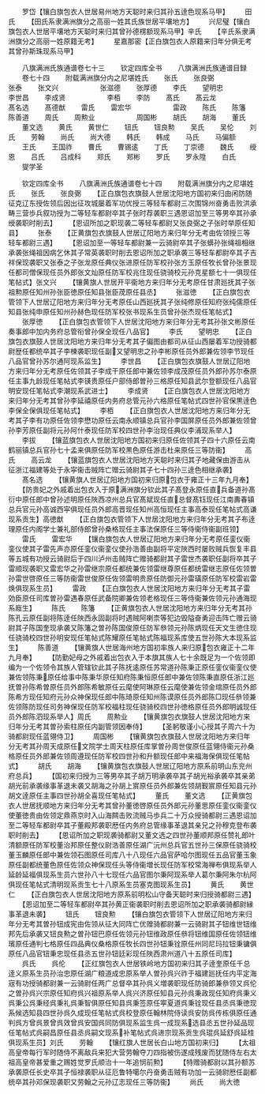 <!-- { "loadSidebar": true } -->
　　罗岱【镶白旗包衣人世居易州地方天聪时来归其孙五逹色现系马甲】
　　田氏
　　【田氏系隶满洲旗分之高丽一姓其氏族世居平壤地方】
　　兴尼璧【镶白旗包衣人世居平壤地方天聪时来归其曾孙德楞额现系马甲】辛氏
　　【辛氏系隶满洲旗分之高丽一姓原籍无考】
　　星嘉那密【正白旗包衣人原籍来归年分俱无考其曾孙斯珠现系马甲】











　　八旗满洲氏族通谱卷七十三
　　钦定四库全书
　　八旗满洲氏族通谱目録
　　卷七十四
　　附载满洲旗分内之尼堪姓氏
　　张氏
　　张良弼　　　　　　张泰
　　张文兴　　　　　　张滋德
　　张厚德
　　李氏
　　望明忠　　　　　　李世昌
　　李成贤　　　　　　李栢
　　李防
　　髙氏
　　髙云龙　　　　　　髙名选
　　髙德猷
　　雷氏
　　雷宏华　　　　　　雷政
　　陈氏
　　陈籓　　　　　　　陈善道
　　周氏
　　周勲业　　　　　　周国彬
　　胡氏
　　胡海
　　董氏
　　董文选
　　黄氏
　　黄世仁
　　钮氏
　　钮良勲
　　吴氏
　　吴伦
　　刘氏
　　劳翰
　　尚氏
　　尚大德
　　韩氏
　　韩成
　　马氏
　　马偏额
　　王氏
　　王国祚
　　曹氏
　　曹锡逺
　　丁氏
　　丁崇德
　　魏氏
　　绶恩
　　吕氏
　　吕成科
　　郑氏
　　郑彬
　　罗氏
　　罗永陞
　　白氏
　　燮学圣









　　钦定四库全书
　　八旗满洲氏族通谱卷七十四
　　附载满洲旗分内之尼堪姓氏
　　张氏
　　张良弼
　　【正白旗包衣旗鼓人世居沈阳地方国初来归由闲防随征克辽东授佐领后因出征攻城屡着军功优授三等轻车都尉三次围锦州奋勇击败洪承畴三营歩兵叙功授为二等轻车都尉卒其子张时荐袭职三遇恩诏加至三等男卒其孙承绶袭职时削去】
　　【恩诏所加之职现袭二等轻车都尉又张良弼之子张时举原任知县】
　　张泰
　　【正黄旗包衣旗鼓人世居辽阳地方来归年分无考由佐领授三等轻车都尉三遇】
　　【恩诏加至一等轻车都尉兼一云骑尉卒其子张蠎孙张绳祖相继承袭张绳祖因病乞休其子常英袭职时削去恩诏所加之职承袭三等轻车都尉卒其子吉祥保现袭职又张泰之子张龙原任典仪张进原任防军校孙张方玉原任牧长曾孙张景现任都司僧保现任员外郎张文灿原任防军校兆住现任骁骑校元孙克星额七十一俱现任笔帖式】张文兴
　　【镶黄旗人世居开平衞地方来归年分无考原任甘肃廵抚其子张祖勲原任知州孙张臣徳原任知县张臣荗原任县丞】
　　张滋徳
　　【正白旗包衣管领下人世居辽阳地方来归年分无考原任山西廵抚其子张纯修原任知府张纯儒原任知县张纯申原任知州孙赫色现任防军校张书现系生员曾孙张杰现任笔帖式】
　　张厚徳
　　【正白旗包衣管领下人世居沈阳地方来归年分无考其孙张文彬原任奏事郎中加内务府总管衔曾孙保全现任八品官】
　　李氏
　　望明忠
　　【正白旗包衣旗鼓人世居沈阳地方来归年分无考其子偏图由都司从征山西屡着军功授骑都尉歴任都统卒其子李楝袭职现任副又望明忠之孙李彬原任员外郎兼佐领李节现任八品官曾孙苏尔通阿现系监生】
　　李世昌
　　【正白旗包衣旗鼓人世居辽阳地方来归年分无考原任佐领其子李成干原任郎中兼佐领李成茂原任员外郎孙苏尔泰原任主事九龄现任笔帖式李锳贵原任户部侍郎曽孙三格原任知县武尔登额现任八品官明安现任笔帖式李潮现系武进士】
　　李成贤
　　【正白旗包衣人世居沈阳地方来归年分无考其曾孙李延禧原任内务府总管元孙六格原任笔帖式四世孙官保黒逹色李保全保俱现任笔帖式】
　　李栢
　　【正白旗包衣人世居沈阳地方来归年分无考其子李有功原任佐领李懋功原任云南永顺镇总兵官孙李国屏原任员外郎兼佐领曾孙李芳原任副将元孙阿什泰现任防军校四世孙李治现任典仪李浦现系举人】
　　李拔
　　【镶蓝旗包衣人世居沈阳地方国初来归原任佐领其子四十六原任云南鹤丽镇总兵官孙七十孟来俱原任防军校黒色原任游击杜来原任三等防衞】
　　高氏
　　高云龙
　　【镶蓝旗包衣人世居沈阳地方天聪时来归其子地藏保由游击从征浙江福建等处于永寜衞击贼阵亡赠云骑尉其子七十四孙三逹色相继承袭】
　　髙名选
　　【镶黄旗人世居辽阳地方国初来归原包衣于雍正十三年九月奉】
　　【防贵妃之外戚着出包衣入于原满洲旗分钦此其子髙登永原任直兵备道孙髙衍中原任郎中曾孙述明原任陜西凉州总兵官髙斌现任直总督髙钰现任江南夀春镇总兵官元孙高诚西寜俱现任员外郎高晋现任知州高恒现任主事高泰现任笔帖式高谦现系贡生】高徳猷
　　【正白旗包衣管领下人世居沈阳地方来归年分无考其子布逹理原任内阁学士兼礼部侍郎曾孙桑格现任主事法保原任三等侍衞侍衞副班领】
　　雷氏
　　雷宏华
　　【镶白旗包衣人世居辽阳地方来归年分无考原任銮仪衞銮仪使其子雷先声亦原任銮仪衞銮仪使孙浩善由副将平定陜西时屡败贼兵恢复丰县等五城有功授云骑尉后于四川泸州击贼阵亡赠骑都尉其子雷世杰袭职任副将卒其子雷顺现袭职又雷宏华之孙雷继宗原任都统兼佐领雷继尊原任都统雷继志原任佐领曽孙雷世啓原任三等防衞雷世俊原任佐领雷明贵原任防御元孙雷璜原任防军校雷岩雷焕俱现系生员】
　　雷政
　　【正白旗包衣人世居沈阳地方来归年分无考其子雷効臣原任司库曽孙雷遇春原任武备院卿兼佐领老格现任三等侍衞兼佐领元孙通海现系廕生】
　　陈氏
　　陈籓
　　【正黄旗包衣人世居沈阳地方来归年分无考其孙陈孔云原任副将陈逹任陜西永固副将时遇贼阿喇柰等犯边毁隘奋勇迎击阵亡赠云骑尉其子陈国奎现承袭又陈籓之曽孙陈国俊原任防军叅领元孙陈炳现任天文生徳住现任骁骑校四世孙明安现任笔帖式陈耀原任笔帖式陈福现系库使五世孙陈大本现系监生】
　　陈善道
　　【镶黄旗人世居海州地方国初率族人来归原包衣雍正十二年九月奉】
　　【防勤妃母之外戚着出包衣入于本旗其族人七十余既足为一个佐领即编为一个佐领令其族人管辖钦此其子陈抚逺原任苏常道孙陈秉正原任銮仪衞銮仪使兼佐领陈秉原任给事中陈秉华原任知府陈秉恒原任郎中兼佐领陈秉直原任浙江廵抚曽孙陈希曽原任员外郎陈希敏原任云麾使阿琳原任云麾使兼佐领金琯原任员外郎陈希方现任知府元孙众神保现任郎中陈琦原任知州陈谟原任员外郎陈□现任叅领兼佐领陈防现任司务神保现任防军校福柱现任骁骑校四世孙徳格原任员外郎明诚现任员外郎陈泗现系举人】周氏
　　周勲业
　　【镶黄旗包衣旗鼓人世居沈阳地方来归年分无考其曽孙索柱原任内副管领因奉侍】
　　【圣躬敬谨小心授其子周六十为骑都尉现任蓝翎侍卫】
　　周国彬
　　【镶黄旗包衣旗鼓人世居沈阳地方来归年分无考其孙周天成原任文院学士周天柱原任库掌曽孙周世俊原任蓝翎侍衞元孙桑格原任员外郎兼佐领周遵现任防军校四世孙和升额现任郎中来福海保俱现任笔帖式】
　　胡氏
　　胡海
　　【镶黄旗包衣旗鼓人世居辽阳地方原系前明山东兖州府总兵】
　　【国初来归授为三等男卒其子胡万明承袭卒其子胡光裕承袭卒其亲弟胡光前承袭缘事革退未袭又胡海之孙胡上賔原任员外郎兼佐领胡觐賔原任知县元孙胡文逹原任主事四世孙胡全喜现任笔帖式】
　　董氏
　　董文选
　　【正黄旗包衣人世居抚顺地方来归年分无考其曾孙董徳啓原任员外郎元孙董思原任銮仪衞銮仪使董徳贵由佐领定鼎燕京时入山海闗击败流贼马歩兵二十万众授骑都尉三遇恩诏加至二等轻车都尉卒其子董殿邦袭职厯任内务府总管缘事革退其亲兄之孙穆克登布袭职时削去】
　　【恩诏所加之职现袭骑都尉又董文选之四世孙董顺邦原任赞礼郎叶清额原任防军校董治邦原任整仪尉浩善原任湖广沅州总兵官五世孙三保原任骁骑校董玉麟原任郎中兼佐领石图原任司库八十八现任六品官萨哈尔图现任五品官董玉象原任副都统董色原任佐领众神保现任头等侍衞増长现任防军校常海禅布俱现系举人延龄延福俱现系生员六世孙八十七现任六品官图尔秉阿现系举人葛尔秉阿朱尔杭阿俱现任笔帖式清明现系贡生七十八原系生员塞克图现系生员】
　　黄氏
　　黄世仁
　　【正白旗包衣人世居沈阳地方原系前明松山守备天聪时来归授骑都尉三遇】
　　【恩诏加至二等轻车都尉卒其孙黄正衞袭职时削去恩诏所加之职承袭骑都尉縁事革退未袭】
　　钮氏
　　钮良勲
　　【镶白旗包衣管领下人世居辽阳地方来归年分无考其曽孙钮成宪由佐领从征大同阵亡优赠骑都尉兼一云骑尉其子钮维世钮维邦先后承袭又钮良勲之曽孙钮巴原任佐领元孙钮维政原任叅将钮维国原任佐领钮维璸原任通判七格原任四品典仪桑格原任牧长四世孙钮秉铨原任州同尼玛拉钮秉镛俱原任八品官钮秉忠现任县丞五世孙钮廷彩现任陜西肃州道八十五原任司库】
　　呉氏
　　呉伦
　　【正红旗包衣人世居铁岭地方国初来归其子逹奎原任千总逹义原系生员孙治忠原任湖广粮道成忠原系举人曽孙呉兴祚于福建廵抚任内平定海宼有功授骑都尉兼一云骑尉任两广总督卒其孙呉义増袭职现任防骑郎兼叅领又呉伦之曽孙呉兴宗原任知府呉兴祖原系举人呉兴济原任知县元孙呉秉政现任知府呉秉义呉秉公呉秉经呉秉礼呉秉智俱原任知县呉秉签原任寕夏道呉秉铨现任县丞呉秉徳现系候选知县四世孙呉久成现任笔帖式呉校登原任翰林院侍读呉安防呉传栋俱原任通判呉方曾呉景曾呉效曾呉安国呉同防俱现系监生呉一成现系选县丞五世孙延品现任笔帖式呉嗣昌原任县丞呉嗣文现系补笔帖式呉进宗现系贡生呉琨呉延舒呉延桂俱现系生员】刘氏
　　劳翰
　　【镶红旗人世居长白山地方国初来归】
　　【太祖高皇帝每行军时随侍不离敌兵来犯大营劳翰夺刀四指被伤遂成残废而犹随侍左右太祖高皇帝甚爱重之赐姓觉罗氏顺治十一年追悯前勲】
　　【特赠骑都尉以其孙额苏承袭原任长史卒其子恒禄袭职从征厄鲁特噶尔丹奋勇击贼有功加一云骑尉厯任副都统卒其孙邓保现袭职又劳翰之元孙辽志现任三等防衞】
　　尚氏
　　尚大徳
